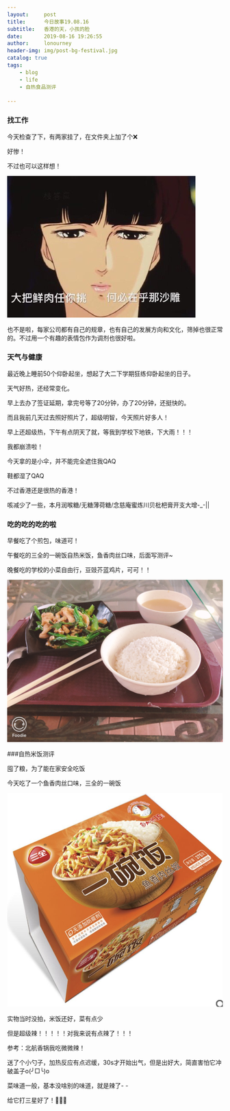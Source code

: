 ```yaml
---
layout:     post
title:      今日故事19.08.16
subtitle:   香港的天，小孩的脸
date:       2019-08-16 19:26:55
author:     lonourney
header-img: img/post-bg-festival.jpg
catalog: true
tags:
    - blog
    - life
    - 自热食品测评

---
```




### 找工作

今天检查了下，有两家挂了，在文件夹上加了个❌

好惨！

不过也可以这样想！

![](/img/post-bqb-sjm1.jpg)

也不是啦，每家公司都有自己的规章，也有自己的发展方向和文化，筛掉也很正常的。不过用一个有趣的表情包作为调剂也很好啦。



### 天气与健康

最近晚上睡前50个仰卧起坐，想起了大二下学期狂练仰卧起坐的日子。

天气好热，还经常变化。

早上去办了签证延期，拿完号等了20分钟，办了20分钟，还挺快的。

而且我前几天过去照好照片了，超级明智，今天照片好多人！

早上还超级热，下午有点阴天了就，等我到学校下地铁，下大雨！！！

我都崩溃啦！

今天拿的是小伞，并不能完全遮住我QAQ

鞋都湿了QAQ

不过香港还是很热的香港！

咳减少了一些，本月润喉糖/无糖薄荷糖/念慈庵蜜炼川贝枇杷膏开支大增-_-&#124;&#124;



### 吃的吃的吃的啦

早餐吃了个煎包，味道可！

午餐吃的三全的一碗饭自热米饭，鱼香肉丝口味，后面写测评~

晚餐吃的学校的小菜自由行，豆豉芥蓝鸡片，可可！！

![](/img/post-cont-jljp.jpg)



###自热米饭测评

囤了粮，为了能在家安全吃饭

今天吃了一个鱼香肉丝口味，三全的一碗饭

![](\img\post-cont-yxrs.png) 

实物当时没拍，米饭还好，菜有点少

但是超级辣！！！！！对我来说有点辣了！！！

参考：北航香锅我吃微微辣！

送了个小勺子，加热反应有点迟缓，30s才开始出气，但是出好大，简直害怕它冲破盖子o(╯□╰)o

菜味道一般，基本没啥别的味道，就是辣了- -

给它打三星好了！🌟🌟🌟

